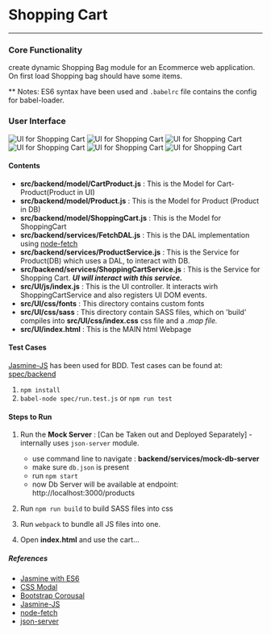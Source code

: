# Shopping Cart
---
### Core Functionality 

create dynamic Shopping Bag module for an Ecommerce web application.	On first load Shopping bag should have some items. 


** Notes: ES6 syntax have been used and `.babelrc` file contains the config for babel-loader.

### User Interface

![UI for Shopping Cart](https://github.com/rohit-khanna/XT-Core/blob/master/Assignments/Shopping-Cart/UI-1.png)
![UI for Shopping Cart](https://github.com/rohit-khanna/XT-Core/blob/master/Assignments/Shopping-Cart/UI-2.png)
![UI for Shopping Cart](https://github.com/rohit-khanna/XT-Core/blob/master/Assignments/Shopping-Cart/UI-3.png)
![UI for Shopping Cart](https://github.com/rohit-khanna/XT-Core/blob/master/Assignments/Shopping-Cart/UI-4.png)
![UI for Shopping Cart](https://github.com/rohit-khanna/XT-Core/blob/master/Assignments/Shopping-Cart/UI-5.png)
![UI for Shopping Cart](https://github.com/rohit-khanna/XT-Core/blob/master/Assignments/Shopping-Cart/UI-6.png)


#### Contents
- **src/backend/model/CartProduct.js** : This is the Model for Cart-Product(Product in UI)
- **src/backend/model/Product.js** : This is the Model for  Product (Product in DB)
- **src/backend/model/ShoppingCart.js** : This is the Model for ShoppingCart
- **src/backend/services/FetchDAL.js** : This is the DAL implementation using [node-fetch](https://www.npmjs.com/package/node-fetch)
- **src/backend/services/ProductService.js** : This is the Service for Product(DB) which uses a DAL, to interact with DB. 
- **src/backend/services/ShoppingCartService.js** : This is the Service for Shopping Cart. ***UI will interact with this service.***
- **src/UI/js/index.js** : This is the UI controller. It interacts wirh ShoppingCartService and also registers UI DOM events.
- **src/UI/css/fonts**  : This directory contains custom fonts
- **src/UI/css/sass**   : This directory contain SASS files, which on 'build' compiles into **src/UI/css/index.css** css file and a *.map file.*
- **src/UI/index.html** : This is the MAIN html Webpage


#### Test Cases
[Jasmine-JS](https://jasmine.github.io/) has been used for BDD. Test cases can be found at: [spec/backend](https://github.com/rohit-khanna/XT-Core/tree/master/Assignments/Shopping-Cart/spec/backend)

1.  `npm install`
2.  `babel-node spec/run.test.js` or `npm run test`

####  Steps to Run
1. Run the **Mock Server** : [Can be Taken out and Deployed Separately] - internally uses `json-server` module.  
    - use command line to navigate : **backend/services/mock-db-server** 
    - make sure `db.json`  is present
    - run `npm start`
    - now Db Server will be available at endpoint: http://localhost:3000/products

2. Run `npm run build`  to build SASS files into css
3. Run `webpack` to bundle all JS files into one.
4. Open **index.html** and use the cart...

##### References
- [Jasmine with ES6](https://fullstack-developer.academy/using-jasmine-with-javascript-es2015/)
- [CSS Modal](https://www.w3schools.com/howto/tryit.asp?filename=tryhow_css_modal)
- [Bootstrap Corousal](https://www.w3schools.com/bootstrap4/tryit.asp?filename=trybs_carousel)
- [Jasmine-JS](https://jasmine.github.io/)
- [node-fetch](https://www.npmjs.com/package/node-fetch)
- [json-server](https://www.npmjs.com/package/json-server)

